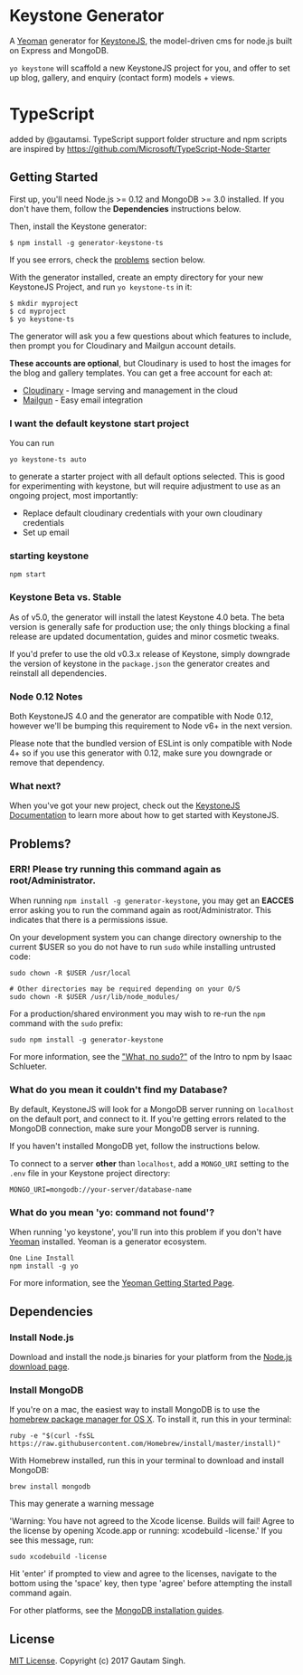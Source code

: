 # Keystone Generator

A [Yeoman](http://yeoman.io) generator for [KeystoneJS](http://keystonejs.com), the model-driven cms for node.js built on Express and MongoDB.

`yo keystone` will scaffold a new KeystoneJS project for you, and offer to set up blog, gallery, and enquiry (contact form) models + views.


# TypeScript
added by @gautamsi. 
TypeScript support folder structure and npm scripts are inspired by https://github.com/Microsoft/TypeScript-Node-Starter  

## Getting Started

First up, you'll need Node.js >= 0.12 and MongoDB >= 3.0 installed. If you don't have them, follow the **Dependencies** instructions below.

Then, install the Keystone generator:

````
$ npm install -g generator-keystone-ts
````

If you see errors, check the [problems](#err-please-try-running-this-command-again-as-rootadministrator) section below.

With the generator installed, create an empty directory for your new KeystoneJS Project, and run `yo keystone-ts` in it:

````
$ mkdir myproject
$ cd myproject
$ yo keystone-ts
````

The generator will ask you a few questions about which features to include, then prompt you for Cloudinary and Mailgun account details.

**These accounts are optional**, but Cloudinary is used to host the images for the blog and gallery templates. You can get a free account for each at:

* [Cloudinary](https://cloudinary.com/users/register/free) - Image serving and management in the cloud
* [Mailgun](https://app.mailgun.com/signup) - Easy email integration

### I want the default keystone start project

You can run

```
yo keystone-ts auto
```

to generate a starter project with all default options selected. This is good for experimenting with keystone, but will require adjustment to use as an ongoing project, most importantly:

* Replace default cloudinary credentials with your own cloudinary credentials
* Set up email

### starting keystone

```
npm start
```

### Keystone Beta vs. Stable

As of v5.0, the generator will install the latest Keystone 4.0 beta. The beta version is generally safe for production use; the only things blocking a final release are updated documentation, guides and minor cosmetic tweaks.

If you'd prefer to use the old v0.3.x release of Keystone, simply downgrade the version of keystone in the `package.json` the generator creates and reinstall all dependencies.

### Node 0.12 Notes

Both KeystoneJS 4.0 and the generator are compatible with Node 0.12, however we'll be bumping this requirement to Node v6+ in the next version.

Please note that the bundled version of ESLint is only compatible with Node 4+ so if you use this generator with 0.12, make sure you downgrade or remove that dependency.

### What next?

When you've got your new project, check out the [KeystoneJS Documentation](http://keystonejs.com/docs) to learn more about how to get started with KeystoneJS.

## Problems?

### ERR! Please try running this command again as root/Administrator.

When running `npm install -g generator-keystone`, you may get an **EACCES** error asking you to run the command again as root/Administrator. This indicates that there is a permissions issue.

On your development system you can change directory ownership to the current $USER so you do not have to run `sudo` while installing untrusted code:

````
sudo chown -R $USER /usr/local

# Other directories may be required depending on your O/S
sudo chown -R $USER /usr/lib/node_modules/
````

For a production/shared environment you may wish to re-run the `npm` command with the `sudo` prefix:

````
sudo npm install -g generator-keystone
````

For more information, see the ["What, no sudo?"](http://foohack.com/2010/08/intro-to-npm/#what_no_sudo) of the Intro to npm by Isaac Schlueter.

### What do you mean it couldn't find my Database?

By default, KeystoneJS will look for a MongoDB server running on `localhost` on the default port, and connect to it. If you're getting errors related to the MongoDB connection, make sure your MongoDB server is running.

If you haven't installed MongoDB yet, follow the instructions below.

To connect to a server **other** than `localhost`, add a `MONGO_URI` setting to the `.env` file in your Keystone project directory:

````
MONGO_URI=mongodb://your-server/database-name
````
### What do you mean 'yo: command not found'?

When running 'yo keystone', you'll run into this problem if you don't have [Yeoman](http://yeoman.io/) installed. Yeoman is a generator ecosystem.

```
One Line Install
npm install -g yo
```

For more information, see the [Yeoman Getting Started Page](http://yeoman.io/learning/index.html).

## Dependencies

### Install Node.js

Download and install the node.js binaries for your platform from the [Node.js download page](http://nodejs.org/download/).

### Install MongoDB

If you're on a mac, the easiest way to install MongoDB is to use the [homebrew package manager for OS X](http://brew.sh/). To install it, run this in your terminal:

````
ruby -e "$(curl -fsSL https://raw.githubusercontent.com/Homebrew/install/master/install)"
````

With Homebrew installed, run this in your terminal to download and install MongoDB:

````
brew install mongodb
````

This may generate a warning message

'Warning: You have not agreed to the Xcode license.  Builds will fail! Agree to the license by opening Xcode.app or running: xcodebuild -license.'  If you see this message, run:

````
sudo xcodebuild -license
````

Hit 'enter' if prompted to view and agree to the licenses, navigate to the bottom using the 'space' key, then type 'agree' before attempting the install command again.

For other platforms, see the [MongoDB installation guides](http://docs.mongodb.org/manual/installation/).


## License

[MIT License](http://en.wikipedia.org/wiki/MIT_License). Copyright (c) 2017 Gautam Singh.
